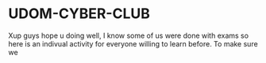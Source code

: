 # UDOM-CYBER-CLUB
Xup guys hope u doing well, I know some of us were done with exams so here is an indivual activity for everyone willing to learn before. To make sure we 
